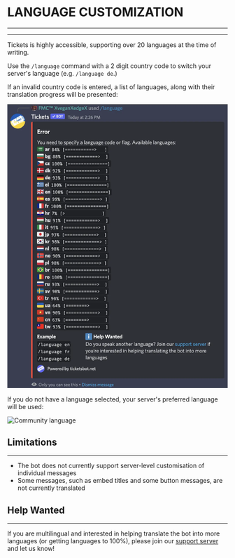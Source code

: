 # LANGUAGE CUSTOMIZATION
***
***

Tickets is highly accessible, supporting over 20 languages at the time of writing.

Use the `/language` command with a 2 digit country code to switch your server's language (e.g. `/language de`.)

If an invalid country code is entered, a list of languages, along with their translation progress will be presented:

![Language list](../img/languages.webp)

If you do not have a language selected, your server's preferred language will be used:

![Community language](../img/server_language.webp)

## Limitations
***

- The bot does not currently support server-level customisation of individual messages
- Some messages, such as embed titles and some button messages, are not currently translated

## Help Wanted
***

If you are multilingual and interested in helping translate the bot into more languages (or getting languages to 100%), please join our [support server](https://discord.gg/bh6aAfP) and let us know!